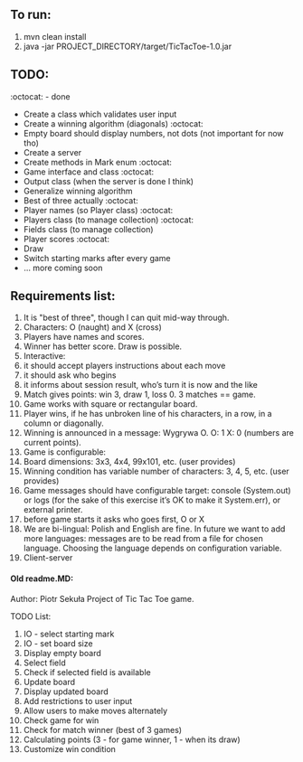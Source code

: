 ## To run:
1. mvn clean install
2. java -jar PROJECT_DIRECTORY/target/TicTacToe-1.0.jar

## TODO:
:octocat: - done
* Create a class which validates user input
* Create a winning algorithm (diagonals) :octocat:
* Empty board should display numbers, not dots (not important for now tho)
* Create a server
* Create methods in Mark enum :octocat:
* Game interface and class :octocat:
* Output class (when the server is done I think)
* Generalize winning algorithm
* Best of three actually :octocat:
* Player names (so Player class) :octocat:
* Players class (to manage collection) :octocat:
* Fields class (to manage collection)
* Player scores :octocat:
* Draw
* Switch starting marks after every game
* ... more coming soon

## Requirements list:
1. It is "best of three", though I can quit mid-way through.
1. Characters: O (naught) and X (cross)
1. Players have names and scores.
1. Winner has better score. Draw is possible.
1. Interactive:
1. it should accept players instructions about each move
1. it should ask who begins
1. it informs about session result, who’s turn it is now and the like
1. Match gives points: win 3, draw 1, loss 0. 3 matches == game.
1. Game works with square or rectangular board.
1. Player wins, if he has unbroken line of his characters, in a row, in a column or diagonally.
1. Winning is announced in a message: Wygrywa O. O: 1 X: 0 (numbers are current points).
1. Game is configurable:
1. Board dimensions: 3x3, 4x4, 99x101, etc. (user provides)
1. Winning condition has variable number of characters: 3, 4, 5, etc. (user provides)
1. Game messages should have configurable target: console (System.out) or logs (for the sake of this exercise it’s OK to make it System.err), or external printer.
1. before game starts it asks who goes first, O or X
1. We are bi-lingual: Polish and English are fine. In future we want to add more languages: messages are to be read from a file for chosen language. Choosing the language depends on configuration variable.
1. Client-server










#### Old readme.MD:
Author: Piotr Sekuła
Project of Tic Tac Toe game.



TODO List:
1. IO - select starting mark
2. IO - set board size
3. Display empty board
4. Select field
5. Check if selected field is available
6. Update board
7. Display updated board
8. Add restrictions to user input
9. Allow users to make moves alternately
10. Check game for win
11. Check for match winner (best of 3 games)
12. Calculating points (3 - for game winner, 1 - when its draw)
13. Customize win condition


